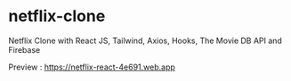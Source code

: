 # netflix-clone
Netflix Clone with React JS, Tailwind, Axios, Hooks, The Movie DB API and Firebase

Preview : https://netflix-react-4e691.web.app
